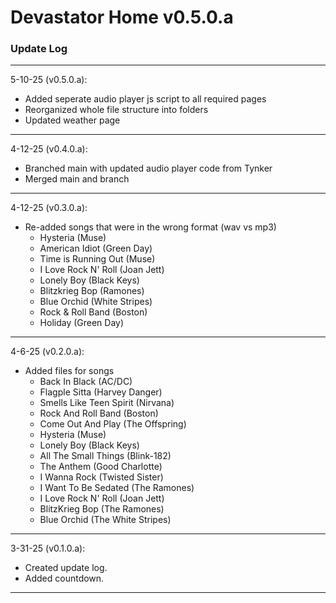 # Devastator Home v0.5.0.a
### <strong>Update Log</strong>
---
5-10-25 (v0.5.0.a):
- Added seperate audio player js script to all required pages
- Reorganized whole file structure into folders
- Updated weather page
---
4-12-25 (v0.4.0.a):
- Branched main with updated audio player code from Tynker
- Merged main and branch
---
4-12-25 (v0.3.0.a):
- Re-added songs that were in the wrong format (wav vs mp3)
  - Hysteria (Muse)
  - American Idiot (Green Day)
  - Time is Running Out (Muse)
  - I Love Rock N' Roll (Joan Jett)
  - Lonely Boy (Black Keys)
  - Blitzkrieg Bop (Ramones)
  - Blue Orchid (White Stripes)
  - Rock & Roll Band (Boston)
  - Holiday (Green Day)
---
4-6-25 (v0.2.0.a):
- Added files for songs
  - Back In Black (AC/DC)
  - Flagple Sitta (Harvey Danger)
  - Smells Like Teen Spirit (Nirvana)
  - Rock And Roll Band (Boston)
  - Come Out And Play (The Offspring)
  - Hysteria (Muse)
  - Lonely Boy (Black Keys)
  - All The Small Things (Blink-182)
  - The Anthem (Good Charlotte)
  - I Wanna Rock (Twisted Sister)
  - I Want To Be Sedated (The Ramones)
  - I Love Rock N' Roll (Joan Jett)
  - BlitzKrieg Bop (The Ramones)
  - Blue Orchid (The White Stripes)
---
3-31-25 (v0.1.0.a): 
- Created update log.  
- Added countdown.
---
